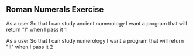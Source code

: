 ## Roman Numerals Exercise

As a user
So that I can study ancient numerology
I want a program that will return "I" when I pass it 1

As a user
So that I can study numerology
I want a program that will return "II" when I pass it 2